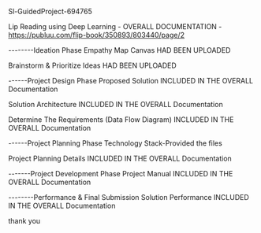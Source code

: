 Sl-GuidedProject-694765

Lip Reading using Deep Learning -
OVERALL DOCUMENTATION -
https://publuu.com/flip-book/350893/803440/page/2


--------Ideation Phase
Empathy Map Canvas
HAD BEEN UPLOADED



Brainstorm & Prioritize Ideas
HAD BEEN UPLOADED



------Project Design Phase
Proposed Solution
INCLUDED IN THE OVERALL Documentation

Solution Architecture
INCLUDED IN THE OVERALL Documentation

Determine The Requirements (Data Flow Diagram)
INCLUDED IN THE OVERALL Documentation

------Project Planning Phase
Technology Stack-Provided the files

Project Planning Details
INCLUDED IN THE OVERALL Documentation


-------Project Development Phase
Project Manual
INCLUDED IN THE OVERALL Documentation


--------Performance & Final Submission
Solution Performance
INCLUDED IN THE OVERALL Documentation

thank you

